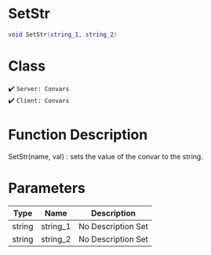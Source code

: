 # SetStr
```lua
void SetStr(string_1, string_2)
```
# Class
✔️ `Server: Convars`  
✔️ `Client: Convars`  

# Function Description
SetStr(name, val) : sets the value of the convar to the string.
# Parameters
Type|Name|Description
--|--|--
string|string_1|No Description Set
string|string_2|No Description Set
